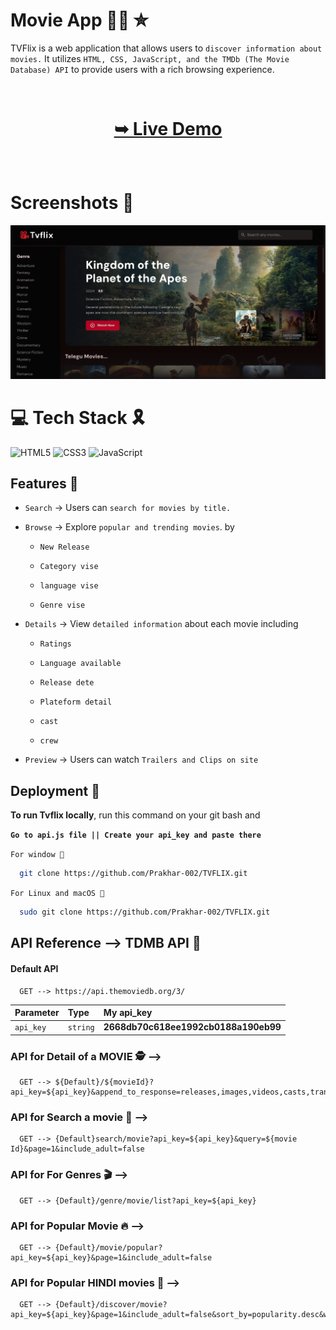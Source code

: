 
# Movie App 🍿🎥 ✮

TVFlix is a web application that allows users to `discover information about movies.` It utilizes `HTML, CSS, JavaScript, and the TMDb (The Movie Database) API` to provide users with a rich browsing experience.



<br/>

<h1 align="center"> 

<a href="https://tvflix-movie.netlify.app/"><strong> ➥ Live Demo</strong></a>
</h1>
<br/>


# Screenshots 🎉

![TVFLIX IMAGE](image.png)





# 💻 Tech Stack 🎗️

![HTML5](https://img.shields.io/badge/html5-%23E34F26.svg?style=for-the-badge&logo=html5&logoColor=white)  ![CSS3](https://img.shields.io/badge/css3-%231572B6.svg?style=for-the-badge&logo=css3&logoColor=white)  ![JavaScript](https://img.shields.io/badge/javascript-%23323330.svg?style=for-the-badge&logo=javascript&logoColor=%23F7DF1E)


## Features 🥳
- `Search` -> Users can `search for movies by title.`

- `Browse` -> Explore `popular and trending movies`. by

  - `New Release`

  - `Category vise`
  - `language vise`
  - `Genre vise `

- `Details` -> View `detailed information` about each movie including

    -  `Ratings`

    - `Language available`
    - `Release dete `
    - `Plateform detail`
    - `cast`
    - `crew`

- `Preview` -> Users can watch `Trailers and Clips on site` 

## Deployment 🚀

**To run Tvflix locally**, run this command on your git bash and

 **`Go to api.js file || Create your api_key and paste there`**


`For window 🍃`
```bash
  git clone https://github.com/Prakhar-002/TVFLIX.git
```

`For Linux and macOS 🌿`
```bash
  sudo git clone https://github.com/Prakhar-002/TVFLIX.git
```
## API Reference --> TDMB API 📜 

#### Default API 

```https
  GET --> https://api.themoviedb.org/3/
```

| Parameter | Type     | My api_key                |
| :-------- | :------- | :------------------------- |
| `api_key` | `string` | **2668db70c618ee1992cb0188a190eb99**|


### API for **Detail of a MOVIE 🕵️** -->

```https
  GET --> ${Default}/${movieId}?api_key=${api_key}&append_to_response=releases,images,videos,casts,translations&include_adult=false
```


### API for **Search a movie 🔎** -->

```https
  GET --> {Default}search/movie?api_key=${api_key}&query=${movie Id}&page=1&include_adult=false
```


### API for **For Genres 🎬** -->

```https
  GET --> {Default}/genre/movie/list?api_key=${api_key}
```


### API for **Popular Movie 🔥** -->

```https
  GET --> {Default}/movie/popular?api_key=${api_key}&page=1&include_adult=false
```

### API for **Popular HINDI movies 🥰** -->

```https
  GET --> {Default}/discover/movie?api_key=${api_key}&page=1&include_adult=false&sort_by=popularity.desc&with_original_language=hi
```
